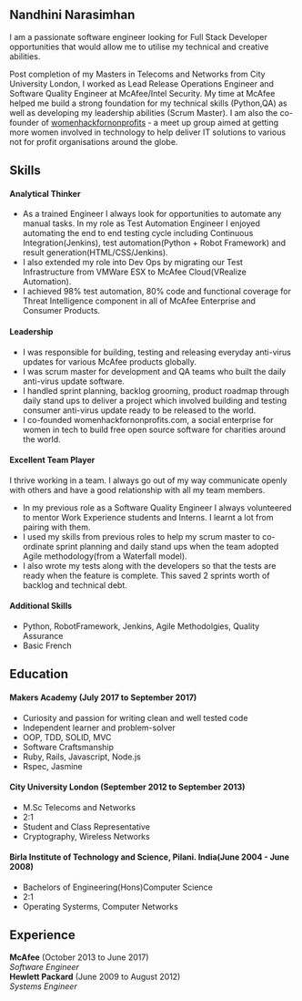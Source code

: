 ## Nandhini Narasimhan


I am a passionate software engineer looking for Full Stack Developer opportunities that would allow me to utilise my technical and creative abilities. 

Post completion of my Masters in Telecoms and Networks from City University London, I worked as Lead Release Operations Engineer and Software Quality Engineer at McAfee/Intel Security. My time at McAfee helped me build a strong foundation for my  technical skills (Python,QA) as well as developing my leadership abilities (Scrum Master).
 I am also the co-founder of [womenhackfornonprofits](http://www.womenhackfornonprofits.com/) - a meet up group aimed at getting more women involved in technology to help deliver IT solutions to various not for profit organisations around the globe.

## Skills

#### Analytical Thinker

- As a trained Engineer I always look for opportunities to automate any manual tasks. In my role as Test Automation Engineer I enjoyed automating the end to end testing cycle including Continuous Integration(Jenkins), test automation(Python + Robot Framework) and result generation(HTML/CSS/Jenkins). 
- I also extended my role into Dev Ops by migrating our Test Infrastructure from VMWare ESX to McAfee Cloud(VRealize Automation).
- I achieved 98% test automation, 80% code and functional coverage for Threat Intelligence component in all of McAfee Enterprise and Consumer Products.

#### Leadership

- I was responsible for building, testing and releasing everyday anti-virus updates for various McAfee products globally.
- I was scrum master for development and QA teams who built the daily anti-virus update software.
- I handled sprint planning, backlog grooming, product roadmap through daily stand ups  to deliver a project which involved building and testing consumer anti-virus update ready to be released to the world.
- I co-founded womenhackfornonprofits.com, a social enterprise for women in tech to build free open source software for charities around the world.


#### Excellent Team Player

I thrive working in a team. I always go out of my way communicate openly with others and have a good relationship with all my team members.

- In my previous role as a Software Quality Engineer I always volunteered to mentor Work Experience students and Interns. I learnt a lot from pairing with them.
- I used my skills from previous roles to help my scrum master to co-ordinate sprint planning and daily stand ups when the team adopted Agile methodology(from a Waterfall model).
- I also wrote my tests along with the developers so that the tests are ready when the feature is complete. This saved 2 sprints worth of backlog and technical debt. 

#### Additional Skills

- Python, RobotFramework, Jenkins, Agile Methodolgies, Quality Assurance
- Basic French

## Education

#### Makers Academy (July 2017 to September 2017)

- Curiosity and passion for writing clean and well tested code
- Independent learner and problem-solver
- OOP, TDD, SOLID, MVC
- Software Craftsmanship
- Ruby, Rails, Javascript, Node.js
- Rspec, Jasmine

#### City University London (September 2012 to September 2013)

- M.Sc Telecoms and  Networks
- 2:1
- Student and Class Representative
- Cryptography, Wireless Networks


#### Birla Institute of Technology and Science, Pilani. India(June 2004 - June 2008)

- Bachelors of Engineering(Hons)Computer Science
- 2:1
- Operating Systerms, Computer Networks 


## Experience

**McAfee** (October 2013 to June 2017)    
*Software Engineer*  
**Hewlett Packard** (June 2009 to August 2012)   
*Systems Engineer*  
